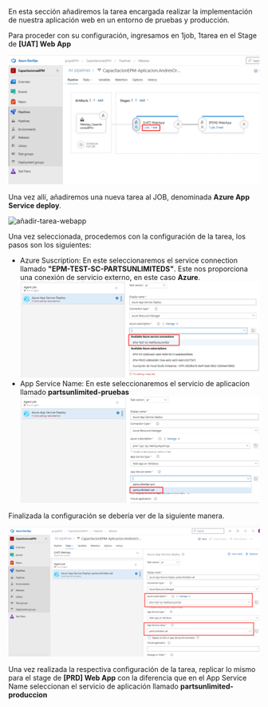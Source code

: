 En esta sección añadiremos la tarea encargada realizar la implementación de nuestra aplicación web en un entorno de pruebas y producción.

Para proceder con su configuración, ingresamos en 1job, 1tarea en el Stage de **[UAT] Web App**

![ingresar-tareas](./assets/ingresar-tareas.png)

Una vez allí, añadiremos una nueva tarea al JOB, denominada **Azure App Service deploy**.

![añadir-tarea-webapp](./assets/añadir-tarea-webapp.png)

Una vez seleccionada, procedemos con la configuración de la tarea, los pasos son los siguientes: 

- Azure Suscription: En este seleccionaremos el service connection llamado **"EPM-TEST-SC-PARTSUNLIMITEDS"**. Este nos proporciona una conexión de servicio externo, en este caso **Azure**.
![configuracion-services-connection](./assets/configuracion-services-connection.png)
- App Service Name: En este seleccionaremos el servicio de aplicacion llamado **partsunlimited-pruebas**
![configuracion-app-service-name](./assets/configuracion-app-service-name.png)

Finalizada la configuración se debería ver de la siguiente manera.

![configuracion-tarea-terminada](./assets/configuracion-tarea-terminada.png)

Una vez realizada la respectiva configuración de la tarea, replicar lo mismo para el stage de **[PRD] Web App** con la diferencia que en el App Service Name seleccionan el servicio de aplicación llamado **partsunlimited-produccion**